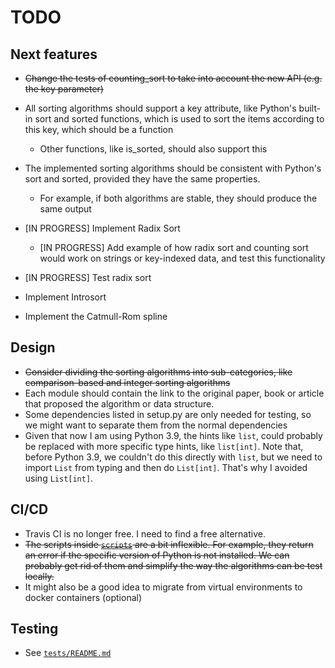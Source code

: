 # TODO

## Next features

- <s>Change the tests of counting_sort to take into account the new API (e.g. the key parameter)</s>
- All sorting algorithms should support a key attribute, like Python's built-in sort and sorted functions, which is used to sort the items according to this key, which should be a function
  - Other functions, like is_sorted, should also support this
- The implemented sorting algorithms should be consistent with Python's sort and sorted, provided they have the same properties. 
  - For example, if both algorithms are stable, they should produce the same output
- [IN PROGRESS] Implement Radix Sort
  - [IN PROGRESS] Add example of how radix sort and counting sort would work on strings or key-indexed data, and test this functionality
- [IN PROGRESS] Test radix sort
- Implement Introsort

- Implement the Catmull-Rom spline

## Design

- <s>Consider dividing the sorting algorithms into sub-categories, like comparison-based and integer sorting algorithms</s>
- Each module should contain the link to the original paper, book or article that proposed the algorithm or data structure.
- Some dependencies listed in setup.py are only needed for testing, so we might want to separate them from the normal dependencies
- Given that now I am using Python 3.9, the hints like `list`, could probably be replaced with more specific type hints, like `list[int]`. Note that, before Python 3.9, we couldn't do this directly with `list`, but we need to import `List` from typing and then do `List[int]`. That's why I avoided using `List[int]`.

## CI/CD

- Travis CI is no longer free. I need to find a free alternative.
- <s>The scripts inside [`scripts`](../scripts) are a bit inflexible. For example, they return an error if the specific version of Python is not installed. We can probably get rid of them and simplify the way the algorithms can be test locally.</s>
- It might also be a good idea to migrate from virtual environments to docker containers (optional)

## Testing

- See [`tests/README.md`](../tests/README.md)
